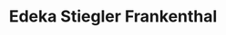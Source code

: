 ---
title: "Edeka Stiegler Frankenthal"
url: /frankenthal-pfalz/edeka-stiegler-frankenthal/
shop: Getränke
---